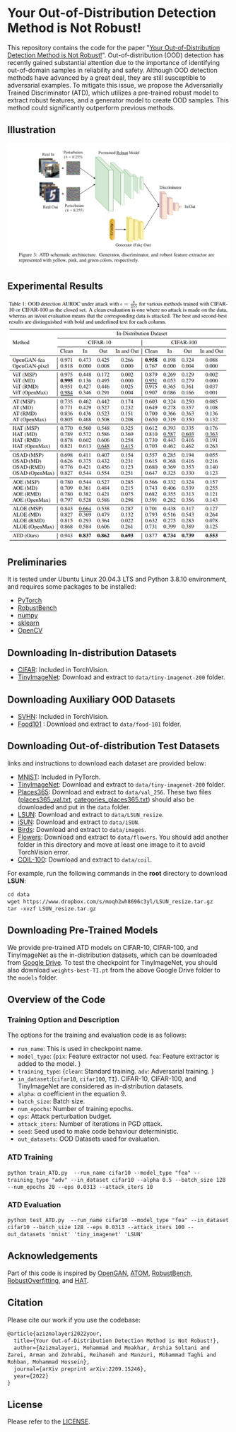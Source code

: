 # Your Out-of-Distribution Detection Method is Not Robust!
This repository contains the code for the paper "[Your Out-of-Distribution Detection Method is Not Robust!](https://arxiv.org/abs/2209.15246)". 
Out-of-distribution (OOD) detection has recently gained substantial attention due to the importance of identifying out-of-domain samples in reliability and safety. Although OOD detection methods have advanced by a great deal, they are still susceptible to adversarial examples. 
To mitigate this issue, we propose the Adversarially Trained Discriminator (ATD), which utilizes a pre-trained robust model to extract robust features, and a generator model to create OOD samples. This method could significantly outperform previous methods.


## Illustration
![ATD architecture](images/ATD-architecture.png)

## Experimental Results
<p align="center" >
<img src="images/performance.png" />
</p>


## Preliminaries

It is tested under Ubuntu Linux 20.04.3 LTS and Python 3.8.10 environment, and requires some packages to be installed:
* [PyTorch](https://pytorch.org/)
* [RobustBench](https://github.com/RobustBench/robustbench)
* [numpy](http://www.numpy.org/)
* [sklearn](https://scikit-learn.org/stable/)
* [OpenCV](https://pypi.org/project/opencv-python/)
## Downloading In-distribution Datasets
* [CIFAR](https://www.cs.toronto.edu/~kriz/cifar.html): Included in TorchVision. 
* [TinyImageNet](http://cs231n.stanford.edu/tiny-imagenet-200.zip): Download and extract to `data/tiny-imagenet-200` folder.
## Downloading Auxiliary OOD Datasets

* [SVHN](http://ufldl.stanford.edu/housenumbers/test_32x32.mat): Included in TorchVision.
* [Food101](http://data.vision.ee.ethz.ch/cvl/food-101.tar.gz) : Download and extract to `data/food-101` folder. 
## Downloading Out-of-distribution Test Datasets
links and instructions to download each dataset are provided below:
* [MNIST](http://yann.lecun.com/exdb/mnist/): Included in PyTorch.
* [TinyImageNet](http://cs231n.stanford.edu/tiny-imagenet-200.zip): Download and extract to `data/tiny-imagenet-200` folder.
* [Places365](https://dl.dropboxusercontent.com/s/3pwqsyv33f6if3z/val_256.tar):  Download and extract to  `data/val_256`. These two files  ([places365_val.txt](https://dl.dropboxusercontent.com/s/gaf1ygpdnkhzyjo/places365_val.txt), [categories_places365.txt](https://dl.dropboxusercontent.com/s/enr71zpolzi1xzm/categories_places365.txt))
should also be downloaded and put in the `data` folder.
* [LSUN](https://www.dropbox.com/s/moqh2wh8696c3yl/LSUN_resize.tar.gz): Download and extract to `data/LSUN_resize`.
* [iSUN](https://www.dropbox.com/s/ssz7qxfqae0cca5/iSUN.tar.gz): Download and extract to `data/iSUN`.
* [Birds](https://www.dropbox.com/s/yc6kz6ld56q836c/images.tgz): Download and extract to `data/images`.
* [Flowers](https://dl.dropboxusercontent.com/s/hbt8e7wjiplryoo/102flowers.tgz): Download and extract to `data/flowers`. You should add another folder in this directory and move at least one image to it to avoid TorchVision error.
* [COIL-100](http://www.cs.columbia.edu/CAVE/databases/SLAM_coil-20_coil-100/coil-100/coil-100.zip): Download and extract to `data/coil`.

For example, run the following commands in the **root** directory to download **LSUN**:
```
cd data
wget https://www.dropbox.com/s/moqh2wh8696c3yl/LSUN_resize.tar.gz
tar -xvzf LSUN_resize.tar.gz
```
## Downloading Pre-Trained Models
We provide pre-trained ATD models on CIFAR-10, CIFAR-100, and TinyImageNet as the in-distribution datasets, which can be downloaded from [Google Drive](https://drive.google.com/drive/folders/1W269RMnWXdN_YWJBdKSk8PoU-Zo7mHmS).
To test the checkpoint for TinyImageNet, you should also download `weights-best-TI.pt` from the above Google Drive folder to the `models` folder.
## Overview of the Code

### Training Option and Description
The options for the training and evaluation code is as follows:

* `run_name`: This is used in checkpoint name.
* `model_type`: {`pix`: Feature extractor not used. `fea`: Feature extractor is added to the model. } 
* `training_type`: {`clean`: Standard training. `adv`: Adversarial training. } 
* `in_dataset`:{`cifar10`, `cifar100`, `TI`}. CIFAR-10, CIFAR-100, and TinyImageNet are considered as in-distribution datasets.
* `alpha`: α coefficient in the equation 9. 
* `batch_size`: Batch size.
* `num_epochs`: Number of training epochs. 
* `eps`: Attack perturbation budget.  
* `attack_iters`: Number of iterations in PGD attack.
* `seed`: Seed used to make code behaviour deterministic.
* `out_datasets`: OOD Datasets used for evaluation. 

### ATD Training
```
python train_ATD.py  --run_name cifar10 --model_type "fea" --training_type "adv" --in_dataset cifar10 --alpha 0.5 --batch_size 128 --num_epochs 20 --eps 0.0313 --attack_iters 10 
```

### ATD Evaluation
``` 
python test_ATD.py  --run_name cifar10 --model_type "fea" --in_dataset cifar10 --batch_size 128 --eps 0.0313 --attack_iters 100 --out_datasets 'mnist' 'tiny_imagenet' 'LSUN'
```

## Acknowledgements
Part of this code is inspired by [OpenGAN](https://github.com/aimerykong/OpenGAN), [ATOM](https://github.com/jfc43/informative-outlier-mining), [RobustBench](https://github.com/RobustBench/robustbench), [RobustOverfitting](https://github.com/locuslab/robust_overfitting), and [HAT](https://github.com/imrahulr/hat).
## Citation 
Please cite our work if you use the codebase: 
```
@article{azizmalayeri2022your,
  title={Your Out-of-Distribution Detection Method is Not Robust!},
  author={Azizmalayeri, Mohammad and Moakhar, Arshia Soltani and Zarei, Arman and Zohrabi, Reihaneh and Manzuri, Mohammad Taghi and Rohban, Mohammad Hossein},
  journal={arXiv preprint arXiv:2209.15246},
  year={2022}
}
```

## License
Please refer to the [LICENSE](LICENSE).
